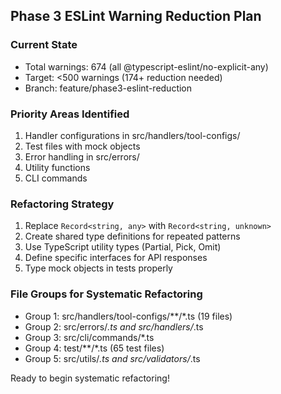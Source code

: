 ## Phase 3 ESLint Warning Reduction Plan

### Current State
- Total warnings: 674 (all @typescript-eslint/no-explicit-any)
- Target: <500 warnings (174+ reduction needed)
- Branch: feature/phase3-eslint-reduction

### Priority Areas Identified
1. Handler configurations in src/handlers/tool-configs/
2. Test files with mock objects
3. Error handling in src/errors/
4. Utility functions
5. CLI commands

### Refactoring Strategy
1. Replace `Record<string, any>` with `Record<string, unknown>`
2. Create shared type definitions for repeated patterns
3. Use TypeScript utility types (Partial, Pick, Omit)
4. Define specific interfaces for API responses
5. Type mock objects in tests properly

### File Groups for Systematic Refactoring
- Group 1: src/handlers/tool-configs/**/*.ts (19 files)
- Group 2: src/errors/*.ts and src/handlers/*.ts
- Group 3: src/cli/commands/*.ts
- Group 4: test/**/*.ts (65 test files)
- Group 5: src/utils/*.ts and src/validators/*.ts

Ready to begin systematic refactoring!
